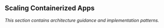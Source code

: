 ## Scaling Containerized Apps

_This section contains architecture guidance and implementation patterns._
